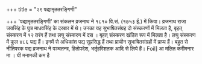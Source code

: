 +++
title = "२९ पद्यामृततरङ्गिणी"

+++
'पद्यामृततरङ्गिणी' का संकलन व्रजनाथ ने १८१० वि.सं. (१७५३ ई.) में किया। व्रजनाथ राजा जयसिंह के पुत्र माधवसिंह के दरबार में थे। उनका यह सुभाषितसंग्रह दो संस्करणों में मिलता है, बृहत् संस्करण में १२ तरंग हैं तथा लघु संस्करण में दस । बृहत् संस्करण खंडित रूप में मिलता है।
लघु संस्करण में कुल ४८६ पद्य हैं। इनमें से अधिकांश पद्य सुप्रसिद्ध हैं तथा प्राचीन सुभाषितसंग्रहों में प्राप्य हैं। बहुत से नीतिपरक पद्य व्रजनाथ ने पञ्चतन्त्र, हितोपदेश, भर्तृहरिशतक आदि से लिये हैं।
Foil] आ मलित करीमनार मा । यी मनामकी कम है